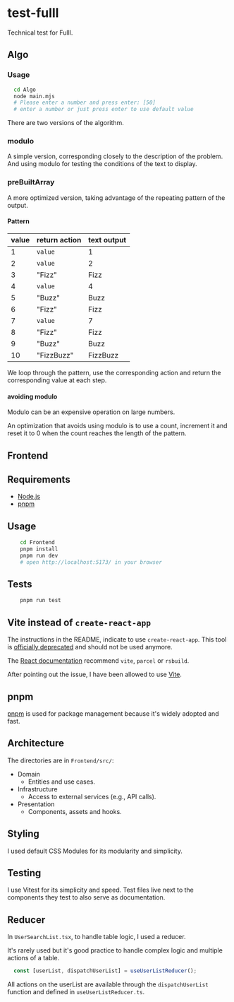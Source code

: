 # test-fulll

Technical test for Fulll.

## Algo

### Usage
```bash
  cd Algo
  node main.mjs
  # Please enter a number and press enter: [50]
  # enter a number or just press enter to use default value
```

There are two versions of the algorithm.

### modulo

A simple version, corresponding closely to the description of the problem.
And using modulo for testing the conditions of the text to display.

### preBuiltArray

A more optimized version, taking advantage of the repeating pattern of the output.

#### Pattern
| value | return action | text output |
|-------|---------------|-------------|
| 1     | `value`       | 1           |
| 2     | `value`       | 2           |
| 3     | "Fizz"        | Fizz        |
| 4     | `value`       | 4           |
| 5     | "Buzz"        | Buzz        |
| 6     | "Fizz"        | Fizz        |
| 7     | `value`       | 7           |
| 8     | "Fizz"        | Fizz        |
| 9     | "Buzz"        | Buzz        |
| 10    | "FizzBuzz"    | FizzBuzz    |

We loop through the pattern, use the corresponding action and return the corresponding value at each step.

#### avoiding modulo

Modulo can be an expensive operation on large numbers.

An optimization that avoids using modulo is to use a count, increment it and reset it to 0 when the count reaches the length of the pattern.

## Frontend

## Requirements

 - [Node.js](https://nodejs.org/en/download)
 - [pnpm](https://pnpm.io/installation)

## Usage

```bash
    cd Frontend
    pnpm install
    pnpm run dev
    # open http://localhost:5173/ in your browser
```

## Tests

```bash
    pnpm run test
```

## Vite instead of `create-react-app`

The instructions in the README, indicate to use `create-react-app`. This tool is [officially deprecated](https://react.dev/blog/2025/02/14/sunsetting-create-react-app) and should not be used anymore.

The [React documentation](https://react.dev/learn/build-a-react-app-from-scratch) recommend `vite`, `parcel` or `rsbuild`.

After pointing out the issue, I have been allowed to use [Vite](https://vite.dev/).

## pnpm

[pnpm](https://pnpm.io/) is used for package management because it's widely adopted and fast.

## Architecture

The directories are in `Frontend/src/`:

- Domain
  - Entities and use cases.
- Infrastructure
  - Access to external services (e.g., API calls).
- Presentation
  - Components, assets and hooks.

## Styling

I used default CSS Modules for its modularity and simplicity.

## Testing

I use Vitest for its simplicity and speed.
Test files live next to the components they test to also serve as documentation.

## Reducer

In `UserSearchList.tsx`, to handle table logic, I used a reducer.

It's rarely used but it's good practice to handle complex logic and multiple actions of a table.

```typescript
  const [userList, dispatchUserList] = useUserListReducer();
```

All actions on the userList are available through the `dispatchUserList` function and defined in `useUserListReducer.ts`.

